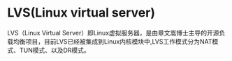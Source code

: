 # LVS(Linux virtual server)

LVS（Linux Virtual Server）即Linux虚拟服务器，是由章文嵩博士主导的开源负载均衡项目，目前LVS已经被集成到Linux内核模块中,LVS工作模式分为NAT模式、TUN模式、以及DR模式。